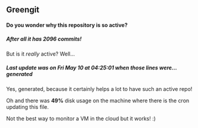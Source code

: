 ## Greengit

#### Do you wonder why this repository is so active?

##### After all it has 2096 commits!

But is it *really* active? Well...

##### Last update was on Fri May 10 at 04:25:01 when those lines were... generated

Yes, generated, because it certainly helps a lot to have such an active repo!

Oh and there was **49%** disk usage on the machine
where there is the cron updating this file.

Not the best way to monitor a VM in the cloud but it works! :)
